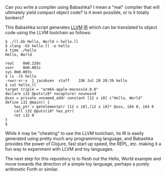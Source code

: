 Can you write a compiler using Babashka?  I mean a "real" compiler that
will ultimately yield compact object code?  Is it even possible, or is
it totally bonkers?

This Babashka script generates [LLVM](https://llvm.org/)
[IR](https://en.wikipedia.org/wiki/Intermediate_representation) which
can be translated to object code using the LLVM toolchain as follows:

    $ ./ll.bb Hello, World > hello.ll
    $ clang -O3 hello.ll -o hello
    $ time ./hello
    Hello, World

    real	0m0.220s
    user	0m0.001s
    sys	0m0.003s
    $ ls -lh hello
    -rwxr-xr-x  1 jacobsen  staff    33K Jul 20 20:39 hello
    $ cat hello.ll
    target triple = "arm64-apple-macosx14.0.0"
    declare i32 @puts(i8* nocapture) nounwind
    @xxx = private unnamed_addr constant [12 x i8] c"Hello, World"
    define i32 @main() {
        %as_ptr = getelementptr [12 x i8],[12 x i8]* @xxx, i64 0, i64 0
        call i32 @puts(i8* %as_ptr)
        ret i32 0
    }
    $

While it may be "cheating" to use the LLVM toolchain, its IR is easily
generated using pretty much any programming language, and Babashka
provides the power of Clojure, fast start up speed, the REPL,
etc. making it a fun way to experiment with LLVM and toy languages.

The next step for this repository is to flesh out the Hello, World
example and move towards the direction of a simple toy language,
perhaps a purely arithmetic Forth or similar.
